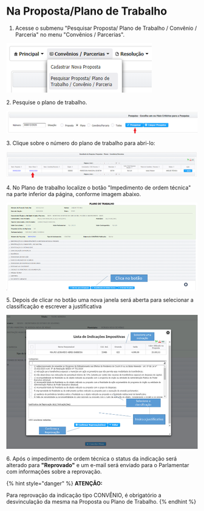 # Na Proposta/Plano de Trabalho

1. Acesse o submenu "Pesquisar Proposta/ Plano de Trabalho / Convênio / Parceria" no menu "Convênios / Parcerias".

![](<../../.gitbook/assets/image (220).png>)

2\. Pesquise o plano de trabalho.

![Digite o número do plano desejado e clique em pesquisar  ](<../../.gitbook/assets/image (209) (1).png>)

3\.  Clique sobre o número do plano de trabalho para abri-lo:

![](<../../.gitbook/assets/image (217).png>)

4\. No Plano de trabalho localize o botão "Impedimento de ordem técnica" na parte inferior da página, conforme imagem abaixo.

![](<../../.gitbook/assets/image (184).png>)

5\. Depois de clicar no botão uma nova janela será aberta para selecionar a classificação e escrever a justificativa

![](<../../.gitbook/assets/image (185).png>)

6\.  Após o impedimento de ordem técnica o status da indicação será alterado para **"Reprovado"** e  um e-mail será enviado para o Parlamentar com informações sobre a reprovação.

{% hint style="danger" %}
**ATENÇÃO:**

Para reprovação da indicação tipo CONVÊNIO, é obrigatório a desvinculação da mesma na Proposta ou Plano de Trabalho.
{% endhint %}
